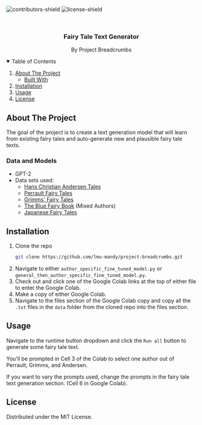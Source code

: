 ![contributors-shield]
![license-shield]

<!-- PROJECT TITLE -->
<br />
<p align="center">
  <h3 align="center">Fairy Tale Text Generator</h3>

  <p align="center">
    By Project Breadcrumbs
  </p>
</p>

<!-- TABLE OF CONTENTS -->
<details open="open">
  <summary>Table of Contents</summary>
  <ol>
    <li>
      <a href="#about-the-project">About The Project</a>
      <ul>
        <li><a href="#built-with">Built With</a></li>
      </ul>
    </li>
    <li>
      <a href="#installation">Installation</a>
    </li>
    <li><a href="#usage">Usage</a></li>
    <li><a href="#license">License</a></li>
  </ol>
</details>

<!-- ABOUT THE PROJECT -->
## About The Project

The goal of the project is to create a text generation model that will learn from existing fairy tales and auto-generate new and plausible fairy tale texts.

### Data and Models

* GPT-2
* Data sets used:
    * [Hans Christian Andersen Tales](http://www.gutenberg.org/ebooks/27200)
    * [Perrault Fairy Tales](http://www.gutenberg.org/files/29021/29021-h/29021-h.htm)
    * [Grimms' Fairy Tales](https://www.gutenberg.org/files/2591/2591-h/2591-h.htm)
    * [The Blue Fairy Book](http://www.gutenberg.org/files/503/503-h/503-h.htm) (Mixed Authors)
    * [Japanese Fairy Tales](http://www.gutenberg.org/files/4018/4018-h/4018-h.htm)

<!-- INSTALLATION -->
## Installation

1. Clone the repo
   ```sh
   git clone https://github.com/lmu-mandy/project-breadcrumbs.git
   ```
2. Navigate to either `author_specific_fine_tuned_model.py` or `general_then_author_specific_fine_tuned_model.py`.
3. Check out and click one of the Google Colab links at the top of either file to enter the Google Colab.
4. Make a copy of either Google Colab.
5. Navigate to the files section of the Google Colab copy and copy all the `.txt` files in the `data` folder from the cloned repo into the files section.

<!-- USAGE EXAMPLES -->
## Usage

Navigate to the runtime button dropdown and click the `Run all` button to generate some fairy tale text.

You'll be prompted in Cell 3 of the Colab to select one author out of Perrault, Grimms, and Andersen.

If you want to vary the prompts used, change the prompts in the fairy tale text generation section. (Cell 6 in Google Colab).

<!-- LICENSE -->
## License

Distributed under the MIT License.

<!-- MARKDOWN LINKS & IMAGES -->
<!-- https://www.markdownguide.org/basic-syntax/#reference-style-links -->
[contributors-shield]: https://img.shields.io/static/v1?label=CONTRIBUTORS&message=3&color=brightgreen
[license-shield]: https://img.shields.io/static/v1?label=LICENSE&message=MIT&color=brightgreen
